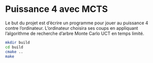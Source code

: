 # Puissance 4 avec MCTS

Le but du projet est d’écrire un programme pour jouer au puissance 4 contre l’ordinateur. L’ordinateur choisira ses coups en appliquant
l’algorithme de recherche d’arbre Monte Carlo UCT en temps limité.

```sh
mkdir build
cd build
cmake ..
make
```
